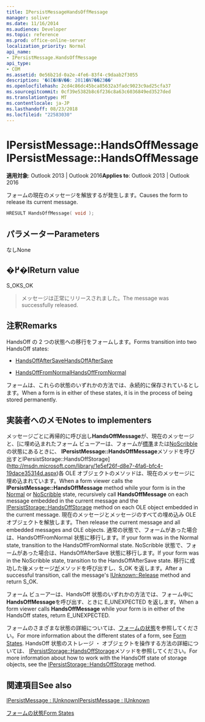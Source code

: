 ```yaml
---
title: IPersistMessageHandsOffMessage
manager: soliver
ms.date: 11/16/2014
ms.audience: Developer
ms.topic: reference
ms.prod: office-online-server
localization_priority: Normal
api_name:
- IPersistMessage.HandsOffMessage
api_type:
- COM
ms.assetid: 0e56b21d-0a2e-4fe6-83f4-c9daab2f3055
description: '�ŏI�X�V��: 2011�N7��23��'
ms.openlocfilehash: 2cd4c86dc45bca85632a3fadc9023c9ad25cfa37
ms.sourcegitcommit: 0cf39e5382b8c6f236c8a63c6036849ed3527ded
ms.translationtype: MT
ms.contentlocale: ja-JP
ms.lasthandoff: 08/23/2018
ms.locfileid: "22583030"
---
```

# <a name="ipersistmessagehandsoffmessage"></a><span data-ttu-id="be1aa-103">IPersistMessage::HandsOffMessage</span><span class="sxs-lookup"><span data-stu-id="be1aa-103">IPersistMessage::HandsOffMessage</span></span>

  
  
<span data-ttu-id="be1aa-104">**適用対象**: Outlook 2013 | Outlook 2016</span><span class="sxs-lookup"><span data-stu-id="be1aa-104">**Applies to**: Outlook 2013 | Outlook 2016</span></span> 
  
<span data-ttu-id="be1aa-105">フォームの現在のメッセージを解放するが発生します。</span><span class="sxs-lookup"><span data-stu-id="be1aa-105">Causes the form to release its current message.</span></span>
  
```cpp
HRESULT HandsOffMessage( void );
```

## <a name="parameters"></a><span data-ttu-id="be1aa-106">パラメーター</span><span class="sxs-lookup"><span data-stu-id="be1aa-106">Parameters</span></span>

<span data-ttu-id="be1aa-107">なし</span><span class="sxs-lookup"><span data-stu-id="be1aa-107">None</span></span>
  
## <a name="return-value"></a><span data-ttu-id="be1aa-108">�߂�l</span><span class="sxs-lookup"><span data-stu-id="be1aa-108">Return value</span></span>

<span data-ttu-id="be1aa-109">S_OK</span><span class="sxs-lookup"><span data-stu-id="be1aa-109">S_OK</span></span> 
  
> <span data-ttu-id="be1aa-110">メッセージは正常にリリースされました。</span><span class="sxs-lookup"><span data-stu-id="be1aa-110">The message was successfully released.</span></span>
    
## <a name="remarks"></a><span data-ttu-id="be1aa-111">注釈</span><span class="sxs-lookup"><span data-stu-id="be1aa-111">Remarks</span></span>

<span data-ttu-id="be1aa-112">HandsOff の 2 つの状態への移行をフォームします。</span><span class="sxs-lookup"><span data-stu-id="be1aa-112">Forms transition into two HandsOff states:</span></span>
  
- [<span data-ttu-id="be1aa-113">HandsOffAfterSave</span><span class="sxs-lookup"><span data-stu-id="be1aa-113">HandsOffAfterSave</span></span>](handsoffaftersave-state.md)
    
- [<span data-ttu-id="be1aa-114">HandsOffFromNormal</span><span class="sxs-lookup"><span data-stu-id="be1aa-114">HandsOffFromNormal</span></span>](handsofffromnormal-state.md)
    
<span data-ttu-id="be1aa-115">フォームは、これらの状態のいずれかの方法では、永続的に保存されているとします。</span><span class="sxs-lookup"><span data-stu-id="be1aa-115">When a form is in either of these states, it is in the process of being stored permanently.</span></span> 
  
## <a name="notes-to-implementers"></a><span data-ttu-id="be1aa-116">実装者へのメモ</span><span class="sxs-lookup"><span data-stu-id="be1aa-116">Notes to implementers</span></span>

<span data-ttu-id="be1aa-117">メッセージごとに再帰的に呼び出し**HandsOffMessage**が、現在のメッセージと、[に埋め込まれたフォーム ビューアーは、フォームが[標準](normal-state.md)または[NoScribble](noscribble-state.md)の状態にあるときに、 **IPersistMessage::HandsOffMessage**メソッドを呼び出すとIPersistStorage::HandsOffStorage](http://msdn.microsoft.com/library/1e5ef26f-d8e7-4fa6-bfc4-19dace35314d.aspx)各 OLE オブジェクトのメソッドは、現在のメッセージに埋め込まれています。</span><span class="sxs-lookup"><span data-stu-id="be1aa-117">When a form viewer calls the **IPersistMessage::HandsOffMessage** method while your form is in the [Normal](normal-state.md) or [NoScribble](noscribble-state.md) state, recursively call **HandsOffMessage** on each message embedded in the current message and the [IPersistStorage::HandsOffStorage](http://msdn.microsoft.com/library/1e5ef26f-d8e7-4fa6-bfc4-19dace35314d.aspx) method on each OLE object embedded in the current message.</span></span> <span data-ttu-id="be1aa-118">現在のメッセージとメッセージのすべての埋め込み OLE オブジェクトを解放します。</span><span class="sxs-lookup"><span data-stu-id="be1aa-118">Then release the current message and all embedded messages and OLE objects.</span></span> <span data-ttu-id="be1aa-119">通常の状態で、フォームがあった場合は、HandsOffFromNormal 状態に移行します。</span><span class="sxs-lookup"><span data-stu-id="be1aa-119">If your form was in the Normal state, transition to the HandsOffFromNormal state.</span></span> <span data-ttu-id="be1aa-120">NoScribble 状態で、フォームがあった場合は、HandsOffAfterSave 状態に移行します。</span><span class="sxs-lookup"><span data-stu-id="be1aa-120">If your form was in the NoScribble state, transition to the HandsOffAfterSave state.</span></span> <span data-ttu-id="be1aa-121">移行に成功した後メッセージ[が](http://msdn.microsoft.com/library/4b494c6f-f0ee-4c35-ae45-ed956f40dc7a%28Office.15%29.aspx)メソッドを呼び出すし、S_OK を返します。</span><span class="sxs-lookup"><span data-stu-id="be1aa-121">After a successful transition, call the message's [IUnknown::Release](http://msdn.microsoft.com/library/4b494c6f-f0ee-4c35-ae45-ed956f40dc7a%28Office.15%29.aspx) method and return S_OK.</span></span> 
  
<span data-ttu-id="be1aa-122">フォーム ビューアーは、HandsOff 状態のいずれかの方法では、フォーム中に**HandsOffMessage**を呼び出す、ときに E_UNEXPECTED を返します。</span><span class="sxs-lookup"><span data-stu-id="be1aa-122">When a form viewer calls **HandsOffMessage** while your form is in either of the HandsOff states, return E_UNEXPECTED.</span></span> 
  
<span data-ttu-id="be1aa-123">フォームのさまざまな状態の詳細については、[フォームの状態](form-states.md)を参照してください。</span><span class="sxs-lookup"><span data-stu-id="be1aa-123">For more information about the different states of a form, see [Form States](form-states.md).</span></span> <span data-ttu-id="be1aa-124">HandsOff 状態のストレージ ・ オブジェクトを操作する方法の詳細については、 [IPersistStorage::HandsOffStorage](http://msdn.microsoft.com/library/1e5ef26f-d8e7-4fa6-bfc4-19dace35314d.aspx)メソッドを参照してください。</span><span class="sxs-lookup"><span data-stu-id="be1aa-124">For more information about how to work with the HandsOff state of storage objects, see the [IPersistStorage::HandsOffStorage](http://msdn.microsoft.com/library/1e5ef26f-d8e7-4fa6-bfc4-19dace35314d.aspx) method.</span></span> 
  
## <a name="see-also"></a><span data-ttu-id="be1aa-125">関連項目</span><span class="sxs-lookup"><span data-stu-id="be1aa-125">See also</span></span>



[<span data-ttu-id="be1aa-126">IPersistMessage : IUnknown</span><span class="sxs-lookup"><span data-stu-id="be1aa-126">IPersistMessage : IUnknown</span></span>](ipersistmessageiunknown.md)


[<span data-ttu-id="be1aa-127">フォームの状態</span><span class="sxs-lookup"><span data-stu-id="be1aa-127">Form States</span></span>](form-states.md)

